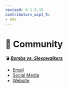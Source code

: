 ```yaml
---
revised: 0.1.5.15
contributors_wip1_5:
- edx
---
```


# 📁 Community

💣 ***[Bombs vs. Sleepwalkers][home]***

- [Email][email]
- [Social Media][socialmedia]
- [Website][website]

[home]: /README.md
[email]: /community/email.md
[socialmedia]: /community/social_media/readme.md
[website]: /community/website/readme.md
